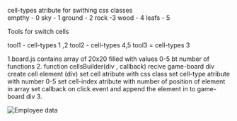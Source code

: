 cell-types atribute for swithing css classes  
empthy - 0
sky - 1
ground - 2
rock -3
wood - 4
leafs - 5

Tools for switch cells

tool1 - cell-types 1 ,2
tool2 - cell-types 4,5
tool3 = cell-types 3

1.board.js contains array of 20x20 filled with values 0-5 bt number of functions 2. function cellsBuilder(div , callback) recive game-board div
create cell element (div) set cell atribute with css class
set cell-type atribute with number 0-5
set cell-index atribute with number of position of element in array
set callback on click event and append the element in to game-board div 3.

![Employee data](/minecraft/img/somecraf.jpg?raw=true)
